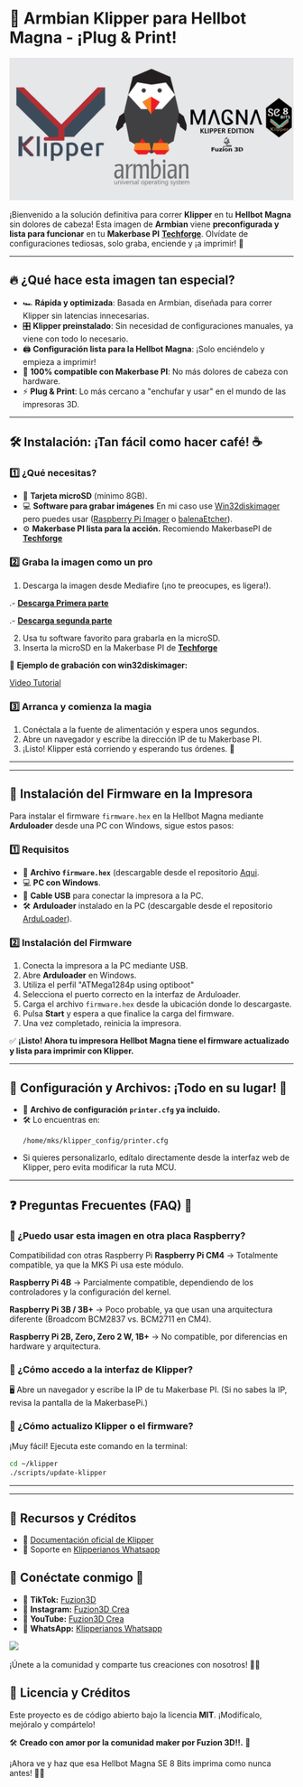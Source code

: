 # 🚀 Armbian Klipper para Hellbot Magna - ¡Plug & Print!

![Logo de Armbian](imagenes/armbianlogo.png)

¡Bienvenido a la solución definitiva para correr **Klipper** en tu **Hellbot Magna** sin dolores de cabeza! Esta imagen de **Armbian** viene **preconfigurada y lista para funcionar** en tu **Makerbase PI** [**Techforge**](https://techforge.com.ar/). Olvídate de configuraciones tediosas, solo graba, enciende y ¡a imprimir! 🎉

---

## 🔥 ¿Qué hace esta imagen tan especial?

- 🏎️ **Rápida y optimizada**: Basada en Armbian, diseñada para correr Klipper sin latencias innecesarias.
- 🎛️ **Klipper preinstalado**: Sin necesidad de configuraciones manuales, ya viene con todo lo necesario.
- 🖨️ **Configuración lista para la Hellbot Magna**: ¡Solo enciéndelo y empieza a imprimir!
- 🎯 **100% compatible con Makerbase PI**: No más dolores de cabeza con hardware.
- ⚡ **Plug & Print**: Lo más cercano a "enchufar y usar" en el mundo de las impresoras 3D.

---

## 🛠️ Instalación: ¡Tan fácil como hacer café! ☕

### 1️⃣ ¿Qué necesitas?

- 💾 **Tarjeta microSD** (mínimo 8GB).
- 💻 **Software para grabar imágenes** En mi caso use [Win32diskimager](https://win32diskimager.org/) pero puedes usar  ([Raspberry Pi Imager](https://www.raspberrypi.com/software/) o [balenaEtcher](https://www.balena.io/etcher/)).
- ⚙️ **Makerbase PI lista para la acción.** Recomiendo MakerbasePI de [**Techforge**](https://techforge.com.ar/)

### 2️⃣ Graba la imagen como un pro

1. Descarga la imagen desde Mediafire (¡no te preocupes, es ligera!).

  .- [**Descarga Primera parte**](https://www.mediafire.com/file/1rhz5gqk1686p34/Klipper_Hellbot_Magna_SE_8bits_ByFuzion3d.part1.rar/file)

  .- [**Descarga segunda parte**](https://www.mediafire.com/file/edbu3pz20ouse0w/Klipper_Hellbot_Magna_SE_8bits_ByFuzion3d.part2.rar/file)

2. Usa tu software favorito para grabarla en la microSD.
3. Inserta la microSD en la Makerbase PI de [**Techforge**](https://techforge.com.ar/)

🔹 **Ejemplo de grabación con win32diskimager:**

[Video Tutorial](https://www.youtube.com/watch?v=Ml14aN05Bwg)

### 3️⃣ Arranca y comienza la magia

1. Conéctala a la fuente de alimentación y espera unos segundos.
2. Abre un navegador y escribe la dirección IP de tu Makerbase PI.
3. ¡Listo! Klipper está corriendo y esperando tus órdenes. 🤖

---

---

## 🔧 Instalación del Firmware en la Impresora

Para instalar el firmware `firmware.hex` en la Hellbot Magna mediante **Arduloader** desde una PC con Windows, sigue estos pasos:

### 1️⃣ Requisitos
- 📂 **Archivo `firmware.hex`** (descargable desde el repositorio [Aqui](https://github.com/Fuzion3d-klipper/magna-se-8-bits-klipper-imagen/blob/main/firmware.hex).
- 💻 **PC con Windows**.
- 🔌 **Cable USB** para conectar la impresora a la PC.
- 🛠️ **Arduloader** instalado en la PC (descargable desde el repositorio [ArduLoader](https://github.com/Fuzion3d-klipper/magna-se-8-bits-klipper/blob/main/arduloader.rar)).

### 2️⃣ Instalación del Firmware
1. Conecta la impresora a la PC mediante USB.
2. Abre **Arduloader** en Windows.
3. Utiliza el perfil "ATMega1284p using optiboot"
4. Selecciona el puerto correcto en la interfaz de Arduloader.
5. Carga el archivo `firmware.hex` desde la ubicación donde lo descargaste.
6. Pulsa **Start** y espera a que finalice la carga del firmware.
7. Una vez completado, reinicia la impresora.

✅ **¡Listo! Ahora tu impresora Hellbot Magna tiene el firmware actualizado y lista para imprimir con Klipper.**

---

## 📁 Configuración y Archivos: ¡Todo en su lugar! 📂

- 📜 **Archivo de configuración `printer.cfg` ya incluido.**
- 🛠️ Lo encuentras en:
  ```
  /home/mks/klipper_config/printer.cfg
  ```
- Si quieres personalizarlo, edítalo directamente desde la interfaz web de Klipper, pero evita modificar la ruta MCU.

---

## ❓ Preguntas Frecuentes (FAQ) 🤔

### 🔹 ¿Puedo usar esta imagen en otra placa Raspberry?
Compatibilidad con otras Raspberry Pi
**Raspberry Pi CM4** → Totalmente compatible, ya que la MKS Pi usa este módulo.

**Raspberry Pi 4B** → Parcialmente compatible, dependiendo de los controladores y la configuración del kernel.

**Raspberry Pi 3B / 3B+** → Poco probable, ya que usan una arquitectura diferente (Broadcom BCM2837 vs. BCM2711 en CM4).

**Raspberry Pi 2B, Zero, Zero 2 W, 1B+** → No compatible, por diferencias en hardware y arquitectura.


### 🔹 ¿Cómo accedo a la interfaz de Klipper?
🖥️ Abre un navegador y escribe la IP de tu Makerbase PI. (Si no sabes la IP, revisa la pantalla de la MakerbasePi.)

### 🔹 ¿Cómo actualizo Klipper o el firmware?
¡Muy fácil! Ejecuta este comando en la terminal:
```bash
cd ~/klipper
./scripts/update-klipper
```

---


---

## 🔗 Recursos y Créditos
- 📄 [Documentación oficial de Klipper](https://www.klipper3d.org/)
- 💬 Soporte en [Klipperianos Whatsapp](https://chat.whatsapp.com/IHaUnmBsNPnJ1kDIenCrmT)

## 📢 Conéctate conmigo 📢

- 🔗 **TikTok:** [Fuzion3D](https://www.tiktok.com/@fuzion3d)
- 📸 **Instagram:** [Fuzion3D Crea](https://www.instagram.com/fuzion3dcrea)
- 🎥 **YouTube:** [Fuzion3D Crea](https://youtube.com/@fuzion3dcrea)
- 💬 **WhatsApp:** [Klipperianos Whatsapp](https://chat.whatsapp.com/IHaUnmBsNPnJ1kDIenCrmT)

<a href="https://www.buymeacoffee.com/fuzion3d"><img src="https://img.buymeacoffee.com/button-api/?text=Apoya al creador&emoji=&slug=fuzion3d&button_colour=FFDD00&font_colour=000000&font_family=Lato&outline_colour=000000&coffee_colour=ffffff" /></a>


¡Únete a la comunidad y comparte tus creaciones con nosotros! 🚀🔥

## 📜 Licencia y Créditos
Este proyecto es de código abierto bajo la licencia **MIT**. ¡Modifícalo, mejóralo y compártelo!

🛠️ **Creado con amor por la comunidad maker por Fuzion 3D!!.** 💙

¡Ahora ve y haz que esa Hellbot Magna SE 8 Bits imprima como nunca antes! 🚀🔥


